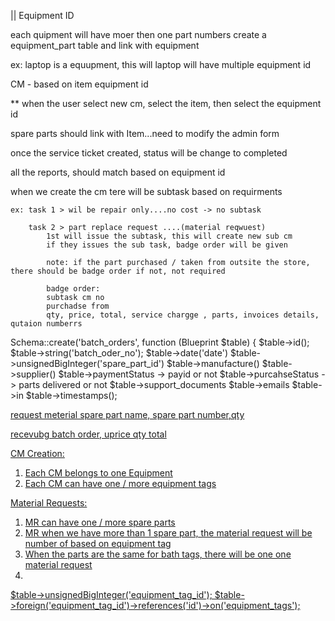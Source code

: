 || Equipment ID

each quipment will have moer then one part numbers
    create a equipment_part table and link with equipment

ex: laptop is a equupment, this will laptop will have multiple equipment id

CM - based on item equipment id 

** when the user select new cm,  select the item, then select the equipment id


spare parts should link with Item...need to modify the admin form


once the service ticket created, status will be change to completed

all the reports, should match based on equipment id

when we create the cm
    tere will be subtask based on requirments

    ex: task 1 > wil be repair only....no cost -> no subtask

        task 2 > part replace request ....(material reqwuest)
            1st will issue the subtask, this will create new sub cm
            if they issues the sub task, badge order will be given

            note: if the part purchased / taken from outsite the store, there should be badge order if not, not required

            badge order:
            subtask cm no
            purchadse from
            qty, price, total, service chargge , parts, invoices details, qutaion numberrs

 Schema::create('batch_orders', function (Blueprint $table) {
            $table->id();
            $table->string('batch_oder_no');
            $table->date('date')
            $table->unsignedBigInteger('spare_part_id')
            $table->manufacture()
            $table->supplier()
            $table->paymentStatus -> payid or not
            $table->purcahseStatus -> parts delivered or not
            $table->support_documents
            $table->emails
            $table->in
            $table->timestamps();


<a href="{{ route('admin_equipment_show',['id' => $item->equipment->id]) }}" target="_blank">
<a href="{{ route('admin_tag_show', ['id'=> $item->id]) }}" target="_blank">


request meterial
spare part name, spare part number,qty

recevubg
batch order, uprice qty total 


CM Creation:
01.	Each CM belongs to one Equipment
02.	Each CM can have one / more equipment tags

Material Requests:
01.	MR can have one / more spare parts 
02.	MR when we have more than 1 spare part, the material request will be number of based on equipment tag
03.	When the parts are the same for bath tags, there will be one one material request
04.	


$table->unsignedBigInteger('equipment_tag_id');
$table->foreign('equipment_tag_id')->references('id')->on('equipment_tags');

